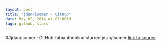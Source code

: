 ```yaml
---
layout: post
title: "jdan/isomer · GitHub"
date: May 02, 2014 at 07:00AM
tags: github, stars
---
```

##jdan/isomer · GitHub
fabiantheblind starred jdan/isomer
[link to source](http://ift.tt/1lU8Q05) 

